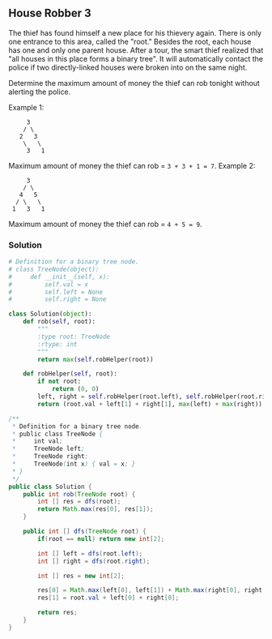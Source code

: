 ## House Robber 3

The thief has found himself a new place for his thievery again. There is only one entrance to this area, called the "root." Besides the root, each house has one and only one parent house. After a tour, the smart thief realized that "all houses in this place forms a binary tree". It will automatically contact the police if two directly-linked houses were broken into on the same night.

Determine the maximum amount of money the thief can rob tonight without alerting the police.

Example 1:
```
     3
    / \
   2   3
    \   \
     3   1
```
Maximum amount of money the thief can rob = `3 + 3 + 1 = 7`.
Example 2:
```
     3
    / \
   4   5
  / \   \
 1   3   1
```
Maximum amount of money the thief can rob = `4 + 5 = 9`.


### Solution

```python
# Definition for a binary tree node.
# class TreeNode(object):
#     def __init__(self, x):
#         self.val = x
#         self.left = None
#         self.right = None

class Solution(object):
    def rob(self, root):
        """
        :type root: TreeNode
        :rtype: int
        """
        return max(self.robHelper(root))

    def robHelper(self, root):
        if not root:
            return (0, 0)
        left, right = self.robHelper(root.left), self.robHelper(root.right)
        return (root.val + left[1] + right[1], max(left) + max(right))
```

```java
/**
 * Definition for a binary tree node.
 * public class TreeNode {
 *     int val;
 *     TreeNode left;
 *     TreeNode right;
 *     TreeNode(int x) { val = x; }
 * }
 */
public class Solution {
    public int rob(TreeNode root) {
        int [] res = dfs(root);
        return Math.max(res[0], res[1]);
    }

    public int [] dfs(TreeNode root) {
        if(root == null) return new int[2];

        int [] left = dfs(root.left);
        int [] right = dfs(root.right);

        int [] res = new int[2];

        res[0] = Math.max(left[0], left[1]) + Math.max(right[0], right[1]);
        res[1] = root.val + left[0] + right[0];

        return res;
    }
}
```
